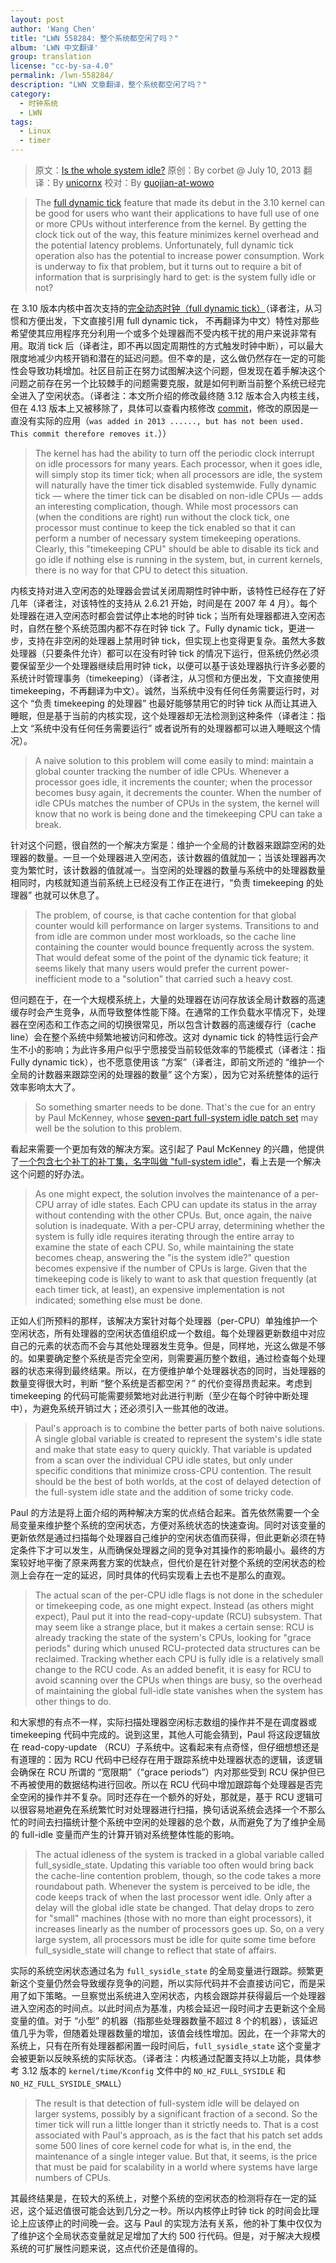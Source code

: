 ```yaml
---
layout: post
author: 'Wang Chen'
title: "LWN 558284: 整个系统都空闲了吗？"
album: 'LWN 中文翻译'
group: translation
license: "cc-by-sa-4.0"
permalink: /lwn-558284/
description: "LWN 文章翻译，整个系统都空闲了吗？"
category:
  - 时钟系统
  - LWN
tags:
  - Linux
  - timer
---
```


> 原文：[Is the whole system idle?](https://lwn.net/Articles/558284/)
> 原创：By corbet @ July 10, 2013
> 翻译：By [unicornx](https://github.com/unicornx)
> 校对：By [guojian-at-wowo](https://github.com/guojian-at-wowo)

> The [full dynamic tick](https://lwn.net/Articles/549580/) feature that made its debut in the 3.10 kernel can be good for users who want their applications to have full use of one or more CPUs without interference from the kernel. By getting the clock tick out of the way, this feature minimizes kernel overhead and the potential latency problems. Unfortunately, full dynamic tick operation also has the potential to increase power consumption. Work is underway to fix that problem, but it turns out to require a bit of information that is surprisingly hard to get: is the system fully idle or not?

在 3.10 版本内核中首次支持的[完全动态时钟（full dynamic tick）][1]（译者注，从习惯和方便出发，下文直接引用 full dynamic tick， 不再翻译为中文）特性对那些希望使其应用程序充分利用一个或多个处理器而不受内核干扰的用户来说非常有用。取消 tick 后（译者注，即不再以固定周期性的方式触发时钟中断），可以最大限度地减少内核开销和潜在的延迟问题。但不幸的是，这么做仍然存在一定的可能性会导致功耗增加。社区目前正在努力试图解决这个问题，但发现在着手解决这个问题之前存在另一个比较棘手的问题需要克服，就是如何判断当前整个系统已经完全进入了空闲状态。（译者注：本文所介绍的修改最终随 3.12 版本合入内核主线，但在 4.13 版本上又被移除了，具体可以查看内核修改 [commit][2]，修改的原因是一直没有实际的应用（`was added in 2013 ......, but has not been used. This commit therefore removes it.`））

> The kernel has had the ability to turn off the periodic clock interrupt on idle processors for many years. Each processor, when it goes idle, will simply stop its timer tick; when all processors are idle, the system will naturally have the timer tick disabled systemwide. Fully dynamic tick — where the timer tick can be disabled on non-idle CPUs — adds an interesting complication, though. While most processors can (when the conditions are right) run without the clock tick, one processor must continue to keep the tick enabled so that it can perform a number of necessary system timekeeping operations. Clearly, this "timekeeping CPU" should be able to disable its tick and go idle if nothing else is running in the system, but, in current kernels, there is no way for that CPU to detect this situation.

内核支持对进入空闲态的处理器会尝试关闭周期性时钟中断，该特性已经存在了好几年（译者注，对该特性的支持从 2.6.21 开始，时间是在 2007 年 4 月）。每个处理器在进入空闲态时都会尝试停止本地的时钟 tick；当所有处理器都进入空闲态时，自然在整个系统范围内都不存在时钟 tick 了。Fully dynamic tick，更进一步，支持在非空闲的处理器上禁用时钟 tick，但实现上也变得更复杂。虽然大多数处理器（只要条件允许）都可以在没有时钟 tick 的情况下运行，但系统仍然必须要保留至少一个处理器继续启用时钟 tick，以便可以基于该处理器执行许多必要的系统计时管理事务（timekeeping）（译者注，从习惯和方便出发，下文直接使用 timekeeping，不再翻译为中文）。诚然，当系统中没有任何任务需要运行时，对这个 “负责 timekeeping 的处理器” 也最好能够禁用它的时钟 tick 从而让其进入睡眠，但是基于当前的内核实现，这个处理器却无法检测到这种条件（译者注：指上文 “系统中没有任何任务需要运行” 或者说所有的处理器都可以进入睡眠这个情况）。

> A naive solution to this problem will come easily to mind: maintain a global counter tracking the number of idle CPUs. Whenever a processor goes idle, it increments the counter; when the processor becomes busy again, it decrements the counter. When the number of idle CPUs matches the number of CPUs in the system, the kernel will know that no work is being done and the timekeeping CPU can take a break.

针对这个问题，很自然的一个解决方案是：维护一个全局的计数器来跟踪空闲的处理器的数量。一旦一个处理器进入空闲态，该计数器的值就加一；当该处理器再次变为繁忙时，该计数器的值就减一。当空闲的处理器的数量与系统中的处理器数量相同时，内核就知道当前系统上已经没有工作正在进行，“负责 timekeeping 的处理器” 也就可以休息了。

> The problem, of course, is that cache contention for that global counter would kill performance on larger systems. Transitions to and from idle are common under most workloads, so the cache line containing the counter would bounce frequently across the system. That would defeat some of the point of the dynamic tick feature; it seems likely that many users would prefer the current power-inefficient mode to a "solution" that carried such a heavy cost.

但问题在于，在一个大规模系统上，大量的处理器在访问存放该全局计数器的高速缓存时会产生竞争，从而导致整体性能下降。在通常的工作负载水平情况下，处理器在空闲态和工作态之间的切换很常见，所以包含计数器的高速缓存行（cache line）会在整个系统中频繁地被访问和修改。这对 dynamic tick 的特性运行会产生不小的影响；为此许多用户似乎宁愿接受当前较低效率的节能模式（译者注：指 Fully dynamic tick），也不愿意使用该 “方案”（译者注，即前文所述的 “维护一个全局的计数器来跟踪空闲的处理器的数量” 这个方案），因为它对系统整体的运行效率影响太大了。

> So something smarter needs to be done. That's the cue for an entry by Paul McKenney, whose [seven-part full-system idle patch set](https://lwn.net/Articles/558229/) may well be the solution to this problem.

看起来需要一个更加有效的解决方案。这引起了 Paul McKenney 的兴趣，他提供了[一个包含七个补丁的补丁集，名字叫做 "full-system idle"][3]，看上去是一个解决这个问题的好办法。

> As one might expect, the solution involves the maintenance of a per-CPU array of idle states. Each CPU can update its status in the array without contending with the other CPUs. But, once again, the naive solution is inadequate. With a per-CPU array, determining whether the system is fully idle requires iterating through the entire array to examine the state of each CPU. So, while maintaining the state becomes cheap, answering the "is the system idle?" question becomes expensive if the number of CPUs is large. Given that the timekeeping code is likely to want to ask that question frequently (at each timer tick, at least), an expensive implementation is not indicated; something else must be done.

正如人们所预料的那样，该解决方案针对每个处理器（per-CPU）单独维护一个空闲状态，所有处理器的空闲状态值组织成一个数组。每个处理器更新数组中对应自己的元素的状态而不会与其他处理器发生竞争。但是，同样地，光这么做是不够的。如果要确定整个系统是否完全空闲，则需要遍历整个数组，通过检查每个处理器的状态来得到最终结果。所以，在方便维护单个处理器状态的同时，当处理器的数量变得很大时，判断 “整个系统是否都空闲？” 的代价变得昂贵起来。考虑到 timekeeping 的代码可能需要频繁地对此进行判断（至少在每个时钟中断处理中），为避免系统开销过大；还必须引入一些其他的改进。

> Paul's approach is to combine the better parts of both naive solutions. A single global variable is created to represent the system's idle state and make that state easy to query quickly. That variable is updated from a scan over the individual CPU idle states, but only under specific conditions that minimize cross-CPU contention. The result should be the best of both worlds, at the cost of delayed detection of the full-system idle state and the addition of some tricky code.

Paul 的方法是将上面介绍的两种解决方案的优点结合起来。首先依然需要一个全局变量来维护整个系统的空闲状态，方便对系统状态的快速查询。同时对该变量的更新依然是通过扫描每个处理器自己维护的空闲状态值而获得，但此更新必须在特定条件下才可以发生，从而确保处理器之间的竞争对其操作的影响最小。最终的方案较好地平衡了原来两套方案的优缺点，但代价是在针对整个系统的空闲状态的检测上会存在一定的延迟，同时具体的代码实现看上去也不是那么的直观。

> The actual scan of the per-CPU idle flags is not done in the scheduler or timekeeping code, as one might expect. Instead (as others might expect), Paul put it into the read-copy-update (RCU) subsystem. That may seem like a strange place, but it makes a certain sense: RCU is already tracking the state of the system's CPUs, looking for "grace periods" during which unused RCU-protected data structures can be reclaimed. Tracking whether each CPU is fully idle is a relatively small change to the RCU code. As an added benefit, it is easy for RCU to avoid scanning over the CPUs when things are busy, so the overhead of maintaining the global full-idle state vanishes when the system has other things to do.

和大家想的有点不一样，实际扫描处理器空闲标志数组的操作并不是在调度器或 timekeeping 代码中完成的。说到这里，其他人可能会猜到，Paul 将这段逻辑放在 read-copy-update （RCU）子系统中。这看起来有点奇怪，但仔细想想还是有道理的：因为 RCU 代码中已经存在用于跟踪系统中处理器状态的逻辑，该逻辑会确保在 RCU 所谓的 “宽限期”（“grace periods”）内对那些受到 RCU 保护但已不再被使用的数据结构进行回收。所以在 RCU 代码中增加跟踪每个处理器是否完全空闲的操作并不复杂。同时还存在一个额外的好处，那就是，基于 RCU 逻辑可以很容易地避免在系统繁忙时对处理器进行扫描，换句话说系统会选择一个不那么忙的时间去扫描统计整个系统中空闲的处理器的总个数，从而避免了为了维护全局的 full-idle 变量而产生的计算开销对系统整体性能的影响。

> The actual idleness of the system is tracked in a global variable called full_sysidle_state. Updating this variable too often would bring back the cache-line contention problem, though, so the code takes a more roundabout path. Whenever the system is perceived to be idle, the code keeps track of when the last processor went idle. Only after a delay will the global idle state be changed. That delay drops to zero for "small" machines (those with no more than eight processors), it increases linearly as the number of processors goes up. So, on a very large system, all processors must be idle for quite some time before full_sysidle_state will change to reflect that state of affairs.

实际的系统空闲状态通过名为 `full_sysidle_state` 的全局变量进行跟踪。频繁更新这个变量仍然会导致缓存竞争的问题，所以实际代码并不会直接访问它，而是采用了如下策略。一旦察觉出系统进入空闲状态，内核会跟踪并获得最后一个处理器进入空闲态的时间点。以此时间点为基准，内核会延迟一段时间才去更新这个全局变量的值。对于 “小型” 的机器（指那些处理器数量不超过 8 个的机器），该延迟值几乎为零，但随着处理器数量的增加，该值会线性增加。因此，在一个非常大的系统上，只有在所有处理器都闲置一段时间后，`full_sysidle_state` 这个变量才会被更新以反映系统的实际状态。（译者注：内核通过配置支持以上功能，具体参考 3.12 版本的 `kernel/time/Kconfig` 文件中的 `NO_HZ_FULL_SYSIDLE` 和 `NO_HZ_FULL_SYSIDLE_SMALL`）

> The result is that detection of full-system idle will be delayed on larger systems, possibly by a significant fraction of a second. So the timer tick will run a little longer than it strictly needs to. That is a cost associated with Paul's approach, as is the fact that his patch set adds some 500 lines of core kernel code for what is, in the end, the maintenance of a single integer value. But that, it seems, is the price that must be paid for scalability in a world where systems have large numbers of CPUs.

其最终结果是，在较大的系统上，对整个系统的空闲状态的检测将存在一定的延迟，这个延迟值很可能会达到几分之一秒。所以内核停止时钟 tick 的时间会比理论上应该停止的时间晚一会。这与 Paul 的实现方法有关系，他的补丁集中仅仅为了维护这个全局状态变量就足足增加了大约 500 行代码。但是，对于解决大规模系统的可扩展性问题来说，这点代价还是值得的。

[1]: /lwn-549580
[2]: https://git.kernel.org/pub/scm/linux/kernel/git/torvalds/linux.git/commit/?id=fe5ac724d81a3c7803e60c2232718f212f3f38d4
[3]: https://lwn.net/Articles/558229/
